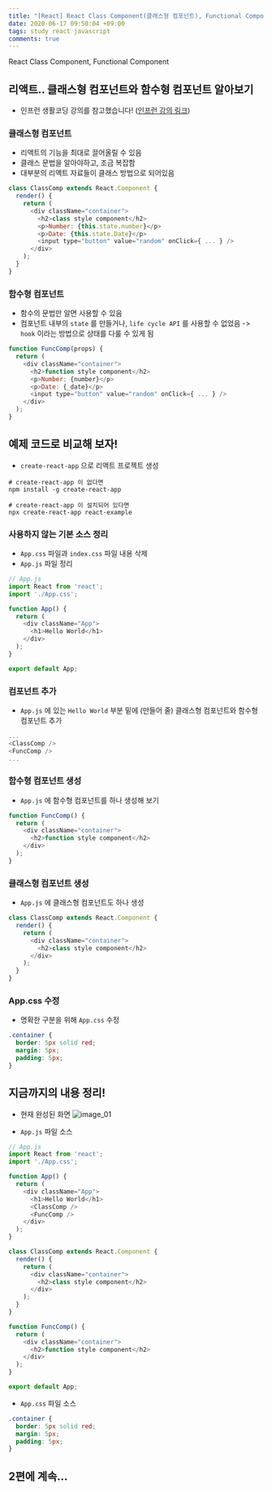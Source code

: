 ```yaml
---
title: "[React] React Class Component(클래스형 컴포넌트), Functional Component(함수형 컴포넌트) 1편"
date: 2020-06-17 09:50:04 +09:00
tags: study react javascript
comments: true
---
```


React Class Component, Functional Component

## 리액트.. 클래스형 컴포넌트와 함수형 컴포넌트 알아보기
- 인프런 생활코딩 강의를 참고했습니다! ([인프런 강의 링크](https://www.inflearn.com/course/react-class-function-생활코딩))

### 클래스형 컴포넌트
- 리액트의 기능을 최대로 끌어올릴 수 있음
- 클래스 문법을 알아야하고, 조금 복잡함
- 대부분의 리액트 자료들이 클래스 방법으로 되어있음
``` javascript
class ClassComp extends React.Component {
  render() {
    return (
      <div className="container">
        <h2>class style component</h2>
        <p>Number: {this.state.number}</p>
        <p>Date: {this.state.Date}</p>
        <input type="button" value="random" onClick={ ... } />
      </div>
    );
  }
}
```

### 함수형 컴포넌트
- 함수의 문법만 알면 사용할 수 있음
- 컴포넌트 내부의 `state` 를 만들거나, `life cycle API` 를 사용할 수 없었음 -> `hook` 이라는 방법으로 상태를 다룰 수 있게 됨
``` javascript
function FuncComp(props) {
  return (
    <div className="container">
      <h2>function style component</h2>
      <p>Number: {number}</p>
      <p>Date: {_date}</p>
      <input type="button" value="random" onClick={ ... } />
    </div>
  );
}
```

## 예제 코드로 비교해 보자!
- `create-react-app` 으로 리액트 프로젝트 생성
``` shell
# create-react-app 이 없다면
npm install -g create-react-app
```
``` shell
# create-react-app 이 설치되어 있다면
npx create-react-app react-example
```

### 사용하지 않는 기본 소스 정리
- `App.css` 파일과 `index.css` 파일 내용 삭제
- `App.js` 파일 정리

``` javascript
// App.js
import React from 'react';
import './App.css';

function App() {
  return (
    <div className="App">
      <h1>Hello World</h1>
    </div>
  );
}

export default App;
```

### 컴포넌트 추가
- `App.js` 에 있는 `Hello World` 부분 밑에 (만들어 줄) 클래스형 컴포넌트와 함수형 컴포넌트 추가

``` javascript
...
<ClassComp />
<FuncComp />
...
```

### 함수형 컴포넌트 생성
- `App.js` 에 함수형 컴포넌트를 하나 생성해 보기
``` javascript
function FuncComp() {
  return (
    <div className="container">
      <h2>function style component</h2>
    </div>
  );
}
```

### 클래스형 컴포넌트 생성
- `App.js` 에 클래스형 컴포넌트도 하나 생성
``` javascript
class ClassComp extends React.Component {
  render() {
    return (
      <div className="container">
        <h2>class style component</h2>
      </div>
    );
  }
}
```

### App.css 수정
- 명확한 구분을 위해 `App.css` 수정
``` css
.container {
  border: 5px solid red;
  margin: 5px;
  padding: 5px;
}
```

## 지금까지의 내용 정리!
- 현재 완성된 화면
![image_01](https://user-images.githubusercontent.com/48206157/84844709-ed80c680-b085-11ea-9c27-fbe0db523d04.png)

- `App.js` 파일 소스

``` javascript
// App.js
import React from 'react';
import './App.css';

function App() {
  return (
    <div className="App">
      <h1>Hello World</h1>
      <ClassComp />
      <FuncComp />
    </div>
  );
}

class ClassComp extends React.Component {
  render() {
    return (
      <div className="container">
        <h2>class style component</h2>
      </div>
    );
  }
}

function FuncComp() {
  return (
    <div className="container">
      <h2>function style component</h2>
    </div>
  );
}

export default App;
```

- `App.css` 파일 소스
``` css
.container {
  border: 5px solid red;
  margin: 5px;
  padding: 5px;
}
```

## 2편에 계속...